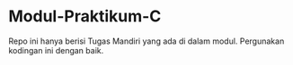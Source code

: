 # Modul-Praktikum-C
Repo ini hanya berisi Tugas Mandiri yang ada di dalam modul.
Pergunakan kodingan ini dengan baik.
